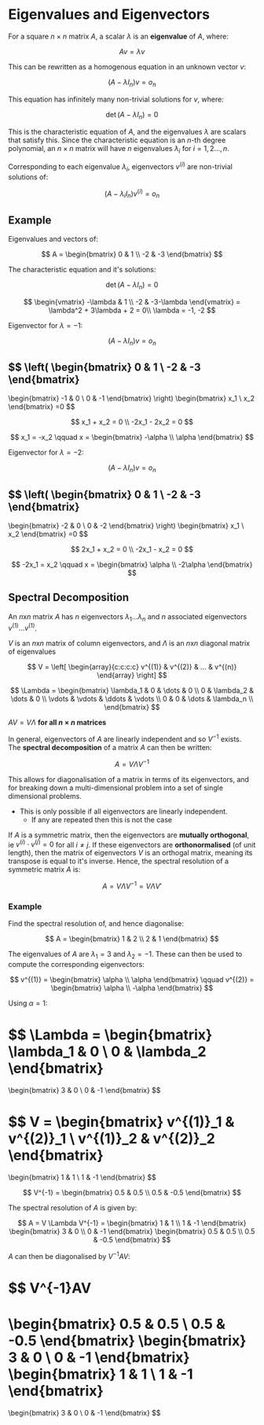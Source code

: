 # Eigenvalues and Eigenvectors

For a square $n\times n$ matrix $A$, a scalar $\lambda$ is an **eigenvalue** of $A$, where:

$$Av =\lambda v$$

This can be rewritten as a homogenous equation in an unknown vector $v$:

$$(A-\lambda I_n)v = o_n$$

This equation has infinitely many non-trivial solutions for $v$, where:

$$\det(A-\lambda I_n) = 0$$

This is the characteristic equation of $A$, and the eigenvalues $\lambda$ are scalars that satisfy this. Since the characteristic equation is an $n$-th degree polynomial, an $n\times n$ matrix will have $n$ eigenvalues $\lambda_i$ for $i = 1,2...,n$.

Corresponding to each eigenvalue $\lambda_i$, eigenvectors $v^{(i)}$ are non-trivial solutions of:

$$(A-\lambda_i I_n)v^{(i)} = o_n$$

## Example

Eigenvalues and vectors of:

$$
A =
\begin{bmatrix}
0 & 1 \\ -2 & -3
\end{bmatrix}
$$

The characteristic equation and it's solutions:

$$
\det(A - \lambda I_n) = 0
$$

$$
\begin{vmatrix}
-\lambda & 1 \\
-2 & -3-\lambda
\end{vmatrix}
= \lambda^2 + 3\lambda + 2 = 0\\
\lambda = -1, -2
$$

Eigenvector for $\lambda = -1$:

$$(A-\lambda I_n)v = o_n$$

$$
\left(
\begin{bmatrix}
0 & 1 \\ -2 & -3
\end{bmatrix}
-
\begin{bmatrix}
-1 & 0 \\ 0 & -1
\end{bmatrix}
\right)
\begin{bmatrix}
x_1 \\ x_2
\end{bmatrix}
=0
$$

$$
x_1 + x_2 = 0 \\
-2x_1 - 2x_2 = 0
$$

$$
x_1 = -x_2 \qquad
x = \begin{bmatrix}
-\alpha \\ \alpha
\end{bmatrix}
$$

Eigenvector for $\lambda = -2$:

$$(A-\lambda I_n)v = o_n$$

$$
\left(
\begin{bmatrix}
0 & 1 \\ -2 & -3
\end{bmatrix}
-
\begin{bmatrix}
-2 & 0 \\ 0 & -2
\end{bmatrix}
\right)
\begin{bmatrix}
x_1 \\ x_2
\end{bmatrix}
=0
$$

$$
2x_1 + x_2 = 0 \\
-2x_1 - x_2 = 0
$$

$$
-2x_1 = x_2 \qquad
x = \begin{bmatrix}
\alpha \\ -2\alpha
\end{bmatrix}
$$

## Spectral Decomposition

An $n$x$n$ matrix $A$ has $n$ eigenvectors $\lambda_1 ... \lambda_n$ and $n$ associated eigenvectors $v^{(1)} ... v^{(1)}$.

$V$ is an $n$x$n$ matrix of column eigenvectors, and $\Lambda$ is an $n$x$n$ diagonal matrix of eigenvalues

$$
V =
\left[
\begin{array}{c:c:c:c}
v^{(1)} & v^{(2)} & ... & v^{(n)}
\end{array}
\right]
$$

$$
\Lambda =
\begin{bmatrix}
\lambda_1 & 0 & \dots & 0 \\
0 & \lambda_2 & \dots & 0 \\
\vdots & \vdots & \ddots & \vdots \\
0 & 0 & \dots & \lambda_n \\
\end{bmatrix}
$$

$AV=V\Lambda$ **for all $n\times n$ matrices**

In general, eigenvectors of $A$ are linearly independent and so $V^{-1}$ exists. The **spectral decomposition** of a matrix $A$ can then be written:

$$A = V \Lambda V^{-1}$$

This allows for diagonalisation of a matrix in terms of its eigenvectors, and for breaking down a multi-dimensional problem into a set of single dimensional problems.

- This is only possible if all eigenvectors are linearly independent.
  - If any are repeated then this is not the case

If $A$ is a symmetric matrix, then the eigenvectors are **mutually orthogonal**, ie $v^{(i)} \cdot v^{(j)} = 0$ for all $i \neq j$. If these eigenvectors are **orthonormalised** (of unit length), then the matrix of eigenvectors $V$ is an orthogal matrix, meaning its transpose is equal to it's inverse. Hence, the spectral resolution of a symmetric matrix $A$ is:

$$A = V\Lambda V^{-1} = V \Lambda V'$$

### Example

Find the spectral resolution of, and hence diagonalise:

$$
A =
\begin{bmatrix}
1 & 2 \\ 2 & 1
\end{bmatrix}
$$

The eigenvalues of $A$ are $\lambda_1 = 3$ and $\lambda_2 = -1$. These can then be used to compute the corresponding eigenvectors:

$$
v^{(1)} =
\begin{bmatrix}
\alpha \\ \alpha
\end{bmatrix}
\qquad
v^{(2)} =
\begin{bmatrix}
\alpha \\ -\alpha
\end{bmatrix}
$$

Using $\alpha = 1$:

$$
\Lambda =
\begin{bmatrix}
\lambda_1 & 0 \\ 0 & \lambda_2
\end{bmatrix}
=
\begin{bmatrix}
3 & 0 \\ 0 & -1
\end{bmatrix}
$$

$$
V =
\begin{bmatrix}
v^{(1)}_1 & v^{(2)}_1 \\ v^{(1)}_2 & v^{(2)}_2
\end{bmatrix}
=
\begin{bmatrix}
1 & 1 \\ 1 & -1
\end{bmatrix}
$$

$$
V^{-1} =
\begin{bmatrix}
0.5 & 0.5 \\ 0.5 & -0.5
\end{bmatrix}
$$

The spectral resolution of $A$ is given by:

$$
A = V \Lambda V^{-1} =
\begin{bmatrix}
1 & 1 \\ 1 & -1
\end{bmatrix}
\begin{bmatrix}
3 & 0 \\ 0 & -1
\end{bmatrix}
\begin{bmatrix}
0.5 & 0.5 \\ 0.5 & -0.5
\end{bmatrix}
$$

$A$ can then be diagonalised by $V^{-1}AV$:

$$
V^{-1}AV
=
\begin{bmatrix}
0.5 & 0.5 \\ 0.5 & -0.5
\end{bmatrix}
\begin{bmatrix}
3 & 0 \\ 0 & -1
\end{bmatrix}
\begin{bmatrix}
1 & 1 \\ 1 & -1
\end{bmatrix}
=
\begin{bmatrix}
3 & 0 \\ 0 & -1
\end{bmatrix}
$$
